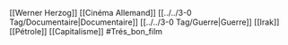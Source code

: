 [[Werner Herzog]] [[Cinéma Allemand]] [[../../3-0 Tag/Documentaire|Documentaire]] [[../../3-0 Tag/Guerre|Guerre]] [[Irak]] [[Pétrole]] [[Capitalisme]] #Trés_bon_film 
